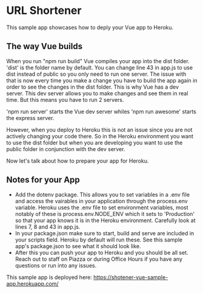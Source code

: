 # URL Shortener
This sample app showcases how to deply your Vue app to Heroku.

## The way Vue builds
When you run "npm run build" Vue compiles your app into the dist folder. 'dist' is the folder name by default. You can change line 43 in app.js to use dist instead of public so you only need to run one server. The issue with that is now every time you make a change you have to build the app again in order to see the changes in the dist folder. This is why Vue has a dev server. This dev server allows you to make changes and see them in real time. But this means you have to run 2 servers. 

'npm run server' starts the Vue dev server whiles 'npm run awesome' starts the express server.

However, when you deploy to Heroku this is not an issue since you are not actively changing your code there. So in the Heroku environment you want to use the dist folder but when you are developing you want to use the public folder in conjunction with the dev server.

Now let's talk about how to prepare your app for Heroku.

## Notes for your App
- Add the dotenv package. This allows you to set variables in a .env file and access the vairables in your application through the process.env variable. Heroku uses the .env file to set environment variables, most notably of these is process.env.NODE_ENV which it sets to 'Production' so that your app knows it is in the Heroku environment. Carefully look at lines 7, 8 and 43 in app.js.
- In your package.json make sure to start, build and serve are included in your scripts field. Heroku by default will run these. See this sample app's package.json to see what it should look like.
- After this you can push your app to Heroku and you should be all set. Reach out to staff on Piazza or during Office Hours if you have any questions or run into any issues.

This sample app is deployed here: https://shotener-vue-sample-app.herokuapp.com/
